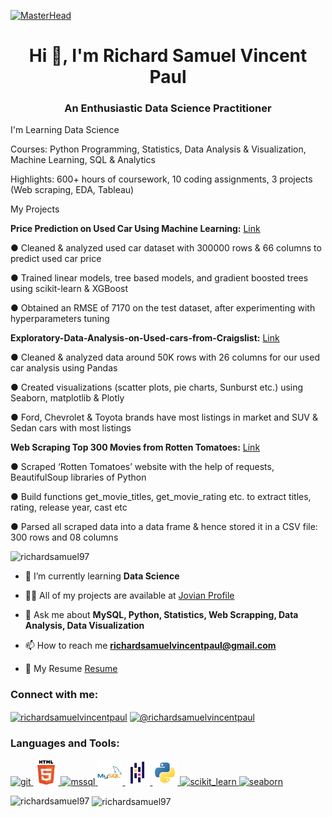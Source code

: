 [![MasterHead](https://media.licdn.com/dms/image/C4D12AQESj72-s5gEKg/article-cover_image-shrink_600_2000/0/1626753867110?e=2147483647&v=beta&t=Kf7YAuwZtyCGYLNch-Mgc5eOC-7h7uL_dnBAIgsAFRQ)](https://rishavchanda.io)

<h1 align="center">Hi 👋, I'm Richard Samuel Vincent Paul</h1>
<h3 align="center">An Enthusiastic Data Science Practitioner</h3>

I'm Learning Data Science

Courses: Python Programming, Statistics, Data Analysis & Visualization, Machine Learning, SQL & Analytics

Highlights: 600+ hours of coursework, 10 coding assignments, 3 projects (Web scraping, EDA, Tableau)

My Projects

**Price Prediction on Used Car Using Machine Learning:** [Link](https://jovian.com/richardsamuelvincentpaul/price-prediction-on-used-car-using-machine-learning)

● Cleaned & analyzed used car dataset with 300000 rows & 66 columns to predict used car price

● Trained linear models, tree based models, and gradient boosted trees using scikit-learn & XGBoost

● Obtained an RMSE of 7170 on the test dataset, after experimenting with hyperparameters tuning

**Exploratory-Data-Analysis-on-Used-cars-from-Craigslist:** [Link](https://jovian.com/richardsamuelvincentpaul/exploratory-data-analysis)

● Cleaned & analyzed data around 50K rows with 26 columns for our used car analysis using Pandas

● Created visualizations (scatter plots, pie charts, Sunburst etc.) using Seaborn, matplotlib & Plotly

● Ford, Chevrolet & Toyota brands have most listings in market and SUV & Sedan cars with most listings

**Web Scraping Top 300 Movies from Rotten Tomatoes:** [Link](https://jovian.com/richardsamuelvincentpaul/web-scraping-project-top300-movies)

● Scraped ‘Rotten Tomatoes’ website with the help of requests, BeautifulSoup libraries of Python

● Build functions get_movie_titles, get_movie_rating etc. to extract titles, rating, release year, cast etc

● Parsed all scraped data into a data frame & hence stored it in a CSV file: 300 rows and 08 columns


<p align="left"> <img src="https://komarev.com/ghpvc/?username=richardsamuel97&label=Profile%20views&color=0e75b6&style=flat" alt="richardsamuel97" /> </p>

- 🌱 I’m currently learning **Data Science**

- 👨‍💻 All of my projects are available at [Jovian Profile](https://jovian.com/richardsamuelvincentpaul)

- 💬 Ask me about **MySQL, Python, Statistics, Web Scrapping, Data Analysis, Data Visualization**

- 📫 How to reach me **richardsamuelvincentpaul@gmail.com**

- 📄 My Resume [Resume](https://github.com/RichardSamuel97/Resume/blob/main/Copy%20of%20Jovian%20Resume%20Template%20-%20Richard%20Samuel.pdf)

<h3 align="left">Connect with me:</h3>
<p align="left">
<a href="https://linkedin.com/in/richardsamuelvincentpaul" target="blank"><img align="center" src="https://raw.githubusercontent.com/rahuldkjain/github-profile-readme-generator/master/src/images/icons/Social/linked-in-alt.svg" alt="richardsamuelvincentpaul" height="30" width="40" /></a>
<a href="https://medium.com/@richardsamuelvincentpaul" target="blank"><img align="center" src="https://raw.githubusercontent.com/rahuldkjain/github-profile-readme-generator/master/src/images/icons/Social/medium.svg" alt="@richardsamuelvincentpaul" height="30" width="40" /></a>
</p>

<h3 align="left">Languages and Tools:</h3>
<p align="left"> <a href="https://git-scm.com/" target="_blank" rel="noreferrer"> <img src="https://www.vectorlogo.zone/logos/git-scm/git-scm-icon.svg" alt="git" width="40" height="40"/> </a> <a href="https://www.w3.org/html/" target="_blank" rel="noreferrer"> <img src="https://raw.githubusercontent.com/devicons/devicon/master/icons/html5/html5-original-wordmark.svg" alt="html5" width="40" height="40"/> </a> <a href="https://www.microsoft.com/en-us/sql-server" target="_blank" rel="noreferrer"> <img src="https://www.svgrepo.com/show/303229/microsoft-sql-server-logo.svg" alt="mssql" width="40" height="40"/> </a> <a href="https://www.mysql.com/" target="_blank" rel="noreferrer"> <img src="https://raw.githubusercontent.com/devicons/devicon/master/icons/mysql/mysql-original-wordmark.svg" alt="mysql" width="40" height="40"/> </a> <a href="https://pandas.pydata.org/" target="_blank" rel="noreferrer"> <img src="https://raw.githubusercontent.com/devicons/devicon/2ae2a900d2f041da66e950e4d48052658d850630/icons/pandas/pandas-original.svg" alt="pandas" width="40" height="40"/> </a> <a href="https://www.python.org" target="_blank" rel="noreferrer"> <img src="https://raw.githubusercontent.com/devicons/devicon/master/icons/python/python-original.svg" alt="python" width="40" height="40"/> </a> <a href="https://scikit-learn.org/" target="_blank" rel="noreferrer"> <img src="https://upload.wikimedia.org/wikipedia/commons/0/05/Scikit_learn_logo_small.svg" alt="scikit_learn" width="40" height="40"/> </a> <a href="https://seaborn.pydata.org/" target="_blank" rel="noreferrer"> <img src="https://seaborn.pydata.org/_images/logo-mark-lightbg.svg" alt="seaborn" width="40" height="40"/> </a> </p>

<p><img align="left" src="https://github-readme-stats.vercel.app/api/top-langs?username=richardsamuel97&show_icons=true&locale=en&layout=compact" alt="richardsamuel97" /></p>

<p>&nbsp;<img align="center" src="https://github-readme-stats.vercel.app/api?username=richardsamuel97&show_icons=true&locale=en" alt="richardsamuel97" /></p>


